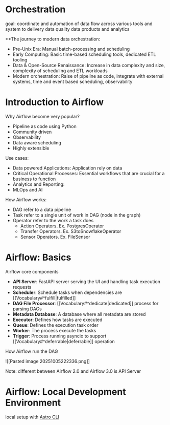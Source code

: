 # Orchestration

goal: coordinate and automation of data flow across various tools and system to delivery data quality data products and analytics 

**The journey to modern data orchestration:

* Pre-Unix Era: Manual batch-processing and scheduling 
* Early Computing: Basic time-based scheduling tools, dedicated ETL tooling 
* Data & Open-Source Renaissance: Increase in data complexity and size, complexity of scheduling and ETL workloads
* Modern orchestration: Raise of pipeline as code, integrate with external systems, time and event based scheduling, observability

# Introduction to Airflow

Why Airflow become very popular?
* Pipeline as code using Python
* Community driven
* Observability 
* Data aware scheduling 
* Highly extensible 

Use cases: 
* Data powered Applications: Application rely on data 
* Critical Operational Processes: Essential workflows that are crucial for a business to function
* Analytics and Reporting: 
* MLOps and AI

How Airflow works:
* DAG refer to a data pipeline 
* Task refer to a single unit of work in DAG (node in the graph)
* Operator refer to the work a task does 
	* Action Operators. Ex. PostgresOperator 
	* Transfer Operators. Ex. S3toSnowflakeOperator 
	* Sensor Operators. Ex. FileSensor

# Airflow: Basics

Airflow core components 
* **API Server**: FastAPI server serving the UI and handling task execution requests
* **Scheduler**: Schedule tasks when dependencies are [[Vocabulary#^fulfill|fulfilled]]
* **DAG File Processor**: [[Vocabulary#^dedicate|dedicated]] process for parsing DAGs
* **Metadata Database**: A database where all metadata are stored 
* **Executor**: Defines how tasks are executed
* **Queue**: Defines the execution task order 
* **Worker**: The process execute the tasks
* **Trigger**: Process running asyncio to support [[Vocabulary#^deferrable|deferrable]] operation

How Airflow run the DAG

![[Pasted image 20251005222336.png]]

Note: different between Airflow 2.0 and Airflow 3.0 is API Server


# Airflow: Local Development Environment

local setup with [Astro CLI](https://github.com/astronomer/astro-cli)
